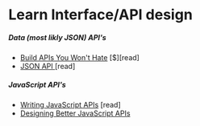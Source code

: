 # Learn Interface/API design

##### Data (most likly JSON) API's

* [Build APIs You Won't Hate](http://apisyouwonthate.com/) [$][read]
* [JSON API ](http://jsonapi.org/) [read]

##### JavaScript API's

* [Writing JavaScript APIs](http://blog.wolksoftware.com/writing-javascript-apis) [read]
* [Designing Better JavaScript APIs](http://www.smashingmagazine.com/2012/10/designing-javascript-apis-usability/)












































 






